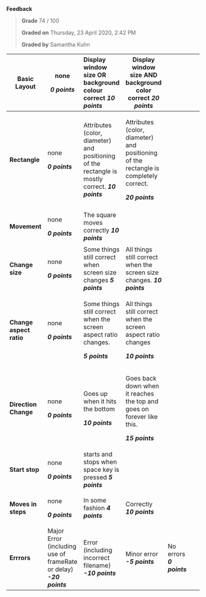**Feedback**

> **Grade** 74 / 100
>
> **Graded on** Thursday, 23 April 2020, 2:42 PM
>
> **Graded by** Samantha Kuhn

|**Basic Layout**|<p>none</p><p>***0 points***</p>|Display window size OR background colour correct ***10 points***|Display window size AND background color correct ***20 points***||||
| - | - | :- | - | :- | :- | :- |
|**Rectangle**|<p>none</p><p>***0 points***</p>|Attributes (color, diameter) and positioning of the rectangle is mostly correct. ***10 points***|<p>Attributes (color, diameter) and positioning of the rectangle is completely correct.</p><p>***20 points***</p>||||
|**Movement**|<p>none</p><p>***0 points***</p>|The square moves correctly ***10 points***|||||
|**Change size**|<p>none</p><p>***0 points***</p>|Some things still correct when screen size changes ***5 points***|All things still correct when the screen size changes. ***10 points***||||
|**Change aspect ratio**|<p>none</p><p>***0 points***</p>|<p>Some things still correct when the screen aspect ratio changes.</p><p>***5 points***</p>|<p>All things still correct when the screen aspect ratio changes</p><p>***10 points***</p>||||
|**Direction Change**|<p>none</p><p>***0 points***</p>|<p>Goes up when it hits the bottom</p><p>***10 points***</p>|<p>Goes back down when it reaches the top and goes on forever like this.</p><p>***15 points***</p>||||
|**Start stop**|<p>none</p><p>***0 points***</p>|starts and stops when space key is pressed ***5 points***|||||
|**Moves in steps**|<p>none</p><p>***0 points***</p>|In some fashion ***4 points***|Correctly ***10 points***||||
|**Errrors**|Major Error (including use of frameRate or delay) ***-20 points***|Error (including incorrect filename) ***-10 points***|Minor error ***-5 points***|No errors ***0 points***|||
